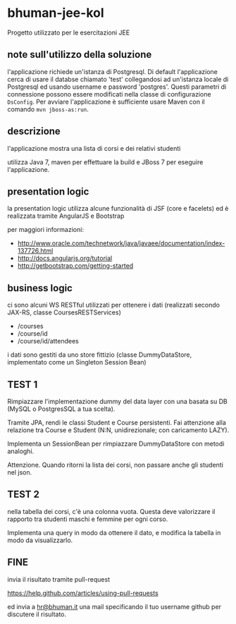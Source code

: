 bhuman-jee-kol
==============

Progetto utilizzato per le esercitazioni JEE

note sull'utilizzo della soluzione
-----------

l'applicazione richiede un'istanza di Postgresql. Di default l'applicazione cerca di usare il databse chiamato 'test' collegandosi ad un'istanza locale di Postgresql ed usando username e password 'postgres'. Questi parametri di connessione possono essere modificati nella classe di configurazione `DsConfig`. 
Per avviare l'applicazione è sufficiente usare Maven con il comando `mvn jboss-as:run`.

descrizione
-----------

l'applicazione mostra una lista di corsi e dei relativi studenti

utilizza Java 7, maven per effettuare la build e JBoss 7 per eseguire l'applicazione.

presentation logic
-----------

la presentation logic utilizza alcune funzionalità di JSF (core e facelets) ed è realizzata tramite AngularJS e Bootstrap

per maggiori informazioni:

* http://www.oracle.com/technetwork/java/javaee/documentation/index-137726.html
* http://docs.angularjs.org/tutorial
* http://getbootstrap.com/getting-started

business logic
-----------

ci sono alcuni WS RESTful utilizzati per ottenere i dati (realizzati secondo JAX-RS, classe CoursesRESTServices)

* /courses
* /course/id
* /course/id/attendees

i dati sono gestiti da uno store fittizio (classe DummyDataStore, implementato come un Singleton Session Bean)

TEST 1
-----------

Rimpiazzare l'implementazione dummy del data layer con una basata su DB (MySQL o PostgresSQL a tua scelta).

Tramite JPA, rendi le classi Student e Course persistenti. Fai attenzione alla relazione tra Course e Student (N:N, unidirezionale; con caricamento LAZY).

Implementa un SessionBean per rimpiazzare DummyDataStore con metodi analoghi.

Attenzione. Quando ritorni la lista dei corsi, non passare anche gli studenti nel json.

TEST 2
-----------

nella tabella dei corsi, c'è una colonna vuota. Questa deve valorizzare il rapporto tra studenti maschi e femmine per ogni corso.

Implementa una query in modo da ottenere il dato, e modifica la tabella in modo da visualizzarlo.


FINE
-----------
invia il risultato tramite pull-request

https://help.github.com/articles/using-pull-requests

ed invia a hr@bhuman.it una mail specificando il tuo username github per discutere il risultato.
